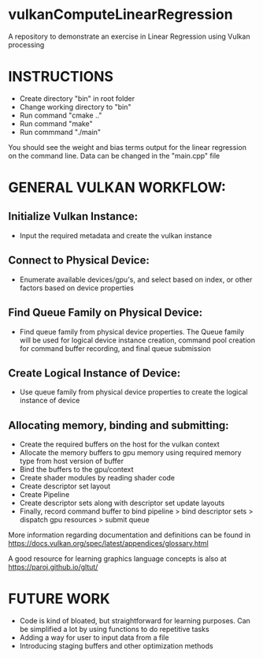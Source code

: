 # vulkanComputeLinearRegression
A repository to demonstrate an exercise in Linear Regression using Vulkan processing

# INSTRUCTIONS

- Create directory "bin" in root folder
- Change working directory to "bin"
- Run command "cmake .."
- Run command "make"
- Run commmand "./main"

You should see the weight and bias terms output for the linear regression on the command line. Data can be changed in the "main.cpp" file

# GENERAL VULKAN WORKFLOW:

## Initialize Vulkan Instance:
- Input the required metadata and create the vulkan instance

## Connect to Physical Device:
- Enumerate available devices/gpu's, and select based on index, or other factors based on device properties

## Find Queue Family on Physical Device:
- Find queue family from physical device properties. The Queue family will be used for logical device instance creation, command pool creation for command buffer recording, and final queue submission

## Create Logical Instance of Device:
- Use queue family from physical device properties to create the logical instance of device

## Allocating memory, binding and submitting:
- Create the required buffers on the host for the vulkan context 
- Allocate the memory buffers to gpu memory using required memory type from host version of buffer  
- Bind the buffers to the gpu/context
- Create shader modules by reading shader code
- Create descriptor set layout
- Create Pipeline 
- Create descriptor sets along with descriptor set update layouts
- Finally, record command buffer to bind pipeline > bind descriptor sets > dispatch gpu resources > submit queue

More information regarding documentation and definitions can be found in https://docs.vulkan.org/spec/latest/appendices/glossary.html

A good resource for learning graphics language concepts is also at https://paroj.github.io/gltut/

# FUTURE WORK

- Code is kind of bloated, but straightforward for learning purposes. Can be simplified a lot by using functions to do repetitive tasks
- Adding a way for user to input data from a file
- Introducing staging buffers and other optimization methods

